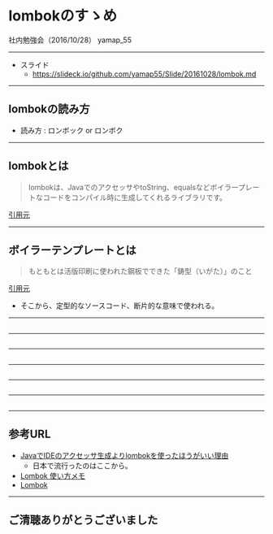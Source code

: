 # lombokのすゝめ
社内勉強会（2016/10/28）
yamap_55

---

- スライド
  - https://slideck.io/github.com/yamap55/Slide/20161028/lombok.md

---

## lombokの読み方

- 読み方 : ロンボック or ロンボク

---

## lombokとは

> lombokは、JavaでのアクセッサやtoString、equalsなどボイラープレートなコードをコンパイル時に生成してくれるライブラリです。

[引用元](http://d.hatena.ne.jp/nowokay/20130730)

---

## ボイラーテンプレートとは
> もともとは活版印刷に使われた鋼板でできた「鋳型（いがた）」のこと

[引用元](https://www.suzukikenichi.com/blog/google%E3%81%AF%E3%80%8C%E3%81%8A%E6%B1%BA%E3%81%BE%E3%82%8A%E3%80%8D%E3%81%8C%E5%AB%8C%E3%81%https://www.suzukikenichi.com/blog/google%E3%81%AF%E3%80%8C%E3%81%8A%E6%B1%BA%E3%81%BE%E3%82%8A%E3%80%8D%E3%81%8C%E5%AB%8C%E3%81%84/84/)

- そこから、定型的なソースコード、断片的な意味で使われる。

---

##

---

##

---

##

---

##

---

##

---

##

---

## 参考URL
- [JavaでIDEのアクセッサ生成よりlombokを使ったほうがいい理由](http://d.hatena.ne.jp/nowokay/20130730)
  - 日本で流行ったのはここから。
- [Lombok 使い方メモ](http://qiita.com/opengl-8080/items/671ffd4bf84fe5e32557)
- [Lombok](http://qiita.com/yyoshikaw/items/32a96332cc12854ca7a3)

---

## ご清聴ありがとうございました
